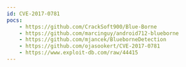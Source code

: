 ```yaml
---
id: CVE-2017-0781
pocs:
    - https://github.com/CrackSoft900/Blue-Borne
    - https://github.com/marcinguy/android712-blueborne
    - https://github.com/mjancek/BlueborneDetection
    - https://github.com/ojasookert/CVE-2017-0781
    - https://www.exploit-db.com/raw/44415
---
```

